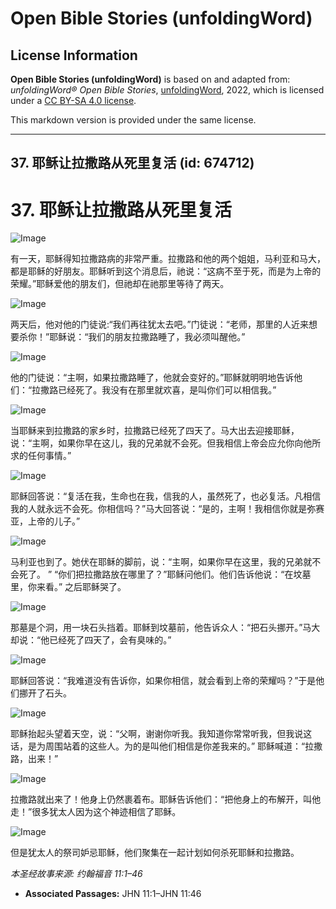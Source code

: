 # Open Bible Stories (unfoldingWord)

## License Information

**Open Bible Stories (unfoldingWord)** is based on and adapted from: _unfoldingWord® Open Bible Stories_, [unfoldingWord](https://unfoldingword.org/utw), 2022, which is licensed under a [CC BY-SA 4.0 license](https://creativecommons.org/licenses/by-sa/4.0/legalcode.en).

This markdown version is provided under the same license.



--------------------------------

## 37. 耶稣让拉撒路从死里复活 (id: 674712)

37\. 耶稣让拉撒路从死里复活
================

![Image](https://cdn.door43.org/obs/jpg/360px/obs-en-37-01.jpg?direct&)

有一天，耶稣得知拉撒路病的非常严重。拉撒路和他的两个姐姐，马利亚和马大，都是耶稣的好朋友。耶稣听到这个消息后，祂说：“这病不至于死，而是为上帝的荣耀。”耶稣爱他的朋友们，但祂却在祂那里等待了两天。

![Image](https://cdn.door43.org/obs/jpg/360px/obs-en-37-02.jpg?direct&)

两天后，他对他的门徒说:“我们再往犹太去吧。”门徒说：“老师，那里的人近来想要杀你！”耶稣说：“我们的朋友拉撒路睡了，我必须叫醒他。”

![Image](https://cdn.door43.org/obs/jpg/360px/obs-en-37-03.jpg?direct&)

他的门徒说：“主啊，如果拉撒路睡了，他就会变好的。”耶稣就明明地告诉他们：“拉撒路已经死了。我没有在那里就欢喜，是叫你们可以相信我。”

![Image](https://cdn.door43.org/obs/jpg/360px/obs-en-37-04.jpg?direct&)

当耶稣来到拉撒路的家乡时，拉撒路已经死了四天了。马大出去迎接耶稣，说：“主啊，如果你早在这儿，我的兄弟就不会死。但我相信上帝会应允你向他所求的任何事情。”

![Image](https://cdn.door43.org/obs/jpg/360px/obs-en-37-05.jpg?direct&)

耶稣回答说：“复活在我，生命也在我，信我的人，虽然死了，也必复活。凡相信我的人就永远不会死。你相信吗？”马大回答说：“是的，主啊！我相信你就是弥赛亚，上帝的儿子。”

![Image](https://cdn.door43.org/obs/jpg/360px/obs-en-37-06.jpg?direct&)

马利亚也到了。她伏在耶稣的脚前，说：“主啊，如果你早在这里，我的兄弟就不会死了。 ” “你们把拉撒路放在哪里了？”耶稣问他们。他们告诉他说：“在坟墓里，你来看。” 之后耶稣哭了。

![Image](https://cdn.door43.org/obs/jpg/360px/obs-en-37-07.jpg?direct&)

那墓是个洞，用一块石头挡着。耶稣到坟墓前，他告诉众人：“把石头挪开。”马大却说：“他已经死了四天了，会有臭味的。”

![Image](https://cdn.door43.org/obs/jpg/360px/obs-en-37-08.jpg?direct&)

耶稣回答说：“我难道没有告诉你，如果你相信，就会看到上帝的荣耀吗？”于是他们挪开了石头。

![Image](https://cdn.door43.org/obs/jpg/360px/obs-en-37-09.jpg?direct&)

耶稣抬起头望着天空，说：“父啊，谢谢你听我。我知道你常常听我，但我说这话，是为周围站着的这些人。为的是叫他们相信是你差我来的。” 耶稣喊道：“拉撒路，出来！”

![Image](https://cdn.door43.org/obs/jpg/360px/obs-en-37-10.jpg?direct&)

拉撒路就出来了！他身上仍然裹着布。耶稣告诉他们：“把他身上的布解开，叫他走！”很多犹太人因为这个神迹相信了耶稣。

![Image](https://cdn.door43.org/obs/jpg/360px/obs-en-37-11.jpg?direct&)

但是犹太人的祭司妒忌耶稣，他们聚集在一起计划如何杀死耶稣和拉撒路。

*本圣经故事来源: 约翰福音 11:1–46*

* **Associated Passages:** JHN 11:1–JHN 11:46

